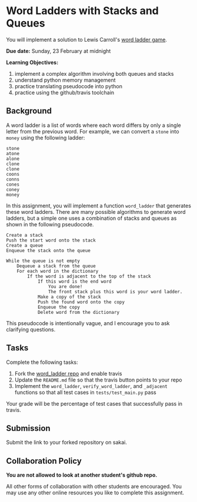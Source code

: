 # Word Ladders with Stacks and Queues

You will implement a solution to Lewis Carroll's [word ladder game](https://en.wikipedia.org/wiki/Word_ladder).

**Due date:**
Sunday, 23 February at midnight


**Learning Objectives:**

1. implement a complex algorithm involving both queues and stacks
1. understand python memory management
1. practice translating pseudocode into python
1. practice using the github/travis toolchain

## Background

A word ladder is a list of words where each word differs by only a single letter from the previous word.
For example, we can convert a `stone` into `money` using the following ladder:

```
stone
atone
alone
clone
clone
coons
conns
cones
coney
money
```

In this assignment, you will implement a function `word_ladder` that generates these word ladders.
There are many possible algorithms to generate word ladders, 
but a simple one uses a combination of stacks and queues as shown in the following pseudocode.

```
Create a stack
Push the start word onto the stack
Create a queue
Enqueue the stack onto the queue

While the queue is not empty
    Dequeue a stack from the queue
    For each word in the dictionary
        If the word is adjacent to the top of the stack
            If this word is the end word
                You are done!
                The front stack plus this word is your word ladder.
            Make a copy of the stack
            Push the found word onto the copy
            Enqueue the copy
            Delete word from the dictionary
```

This pseudocode is intentionally vague,
and I encourage you to ask clarifying questions.

## Tasks

Complete the following tasks:

1. Fork the [word\_ladder repo](https://github.com/mikeizbicki/word_ladder) and enable travis
1. Update the `README.md` file so that the travis button points to your repo
1. Implement the `word_ladder`, `verify_word_ladder`, and `_adjacent` functions so that all test cases in `tests/test_main.py` pass

Your grade will be the percentage of test cases that successfully pass in travis.

## Submission

Submit the link to your forked repository on sakai.

## Collaboration Policy

**You are not allowed to look at another student's github repo.**

All other forms of collaboration with other students are encouraged.
You may use any other online resources you like to complete this assignment.
